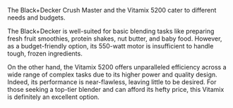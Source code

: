 The Black+Decker Crush Master and the Vitamix 5200 cater to different needs and budgets. 

The Black+Decker is well-suited for basic blending tasks like preparing fresh fruit smoothies, protein shakes, nut butter, and baby food. However, as a budget-friendly option, its 550-watt motor is insufficient to handle tough, frozen ingredients. 

On the other hand, the Vitamix 5200 offers unparalleled efficiency across a wide range of complex tasks due to its higher power and quality design. Indeed, its performance is near-flawless, leaving little to be desired. For those seeking a top-tier blender and can afford its hefty price, this Vitamix is definitely an excellent option.